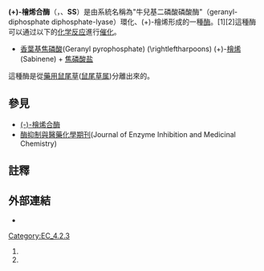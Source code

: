 **(+)-檜烯合酶**（，、**SS**）是由系統名稱為"牛兒基二磷酸磷酸酶"（geranyl-diphosphate diphosphate-lyase）環化、(+)-檜烯形成的一種[酶](../Page/酶.md "wikilink")。\[1\]\[2\]這種酶可以通过以下的[化学反应](../Page/化学反应.md "wikilink")進行[催化](../Page/催化.md "wikilink")。

  -
    [香葉基焦磷酸](https://zh.wikipedia.org/wiki/香葉基焦磷酸 "wikilink")(Geranyl pyrophosphate) \(\rightleftharpoons\) (+)-[檜烯](https://zh.wikipedia.org/wiki/檜烯 "wikilink")(Sabinene) + [焦磷酸盐](../Page/焦磷酸盐.md "wikilink")

這種酶是從[藥用鼠尾草](../Page/藥用鼠尾草.md "wikilink")([鼠尾草属](../Page/鼠尾草属.md "wikilink"))分離出來的。

## 參見

  - [(-)-檜烯合酶](../Page/\(-\)-檜烯合酶.md "wikilink")
  - [酶抑制與醫藥化學期刊](https://zh.wikipedia.org/wiki/酶抑制與醫藥化學期刊 "wikilink")(Journal of Enzyme Inhibition and Medicinal Chemistry)

## 註釋

## 外部連結

  -
[Category:EC_4.2.3](https://zh.wikipedia.org/wiki/Category:EC_4.2.3 "wikilink")

1.
2.